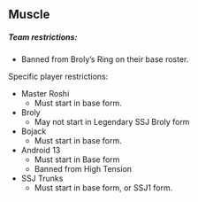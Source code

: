 ## Muscle
##### Team restrictions:
  - Banned from Broly’s Ring on their base roster.

Specific player restrictions:

- Master Roshi
  - Must start in base form. 
- Broly
  - May not start in Legendary SSJ Broly form
- Bojack
  - Must start in base form. 
- Android 13
  - Must start in Base form
  - Banned from High Tension
- SSJ Trunks
  - Must start in base form, or SSJ1 form. 